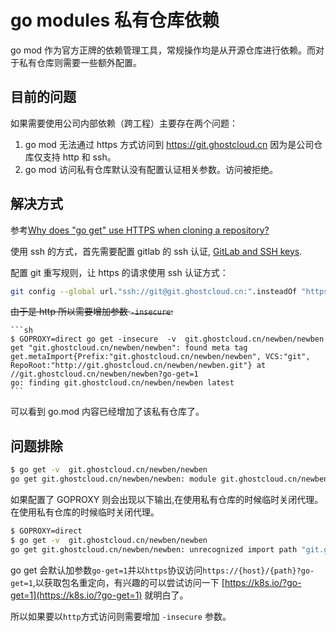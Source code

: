 
# go modules 私有仓库依赖

go mod 作为官方正牌的依赖管理工具，常规操作均是从开源仓库进行依赖。而对于私有仓库则需要一些额外配置。

## 目前的问题

如果需要使用公司内部依赖（跨工程）主要存在两个问题：

1. go mod 无法通过 https 方式访问到 https://git.ghostcloud.cn 因为是公司仓库仅支持 http 和 ssh。
1. go mod 访问私有仓库默认没有配置认证相关参数。访问被拒绝。

## 解决方式

参考[Why does "go get" use HTTPS when cloning a repository?](https://golang.org/doc/faq#git_https)

使用 ssh 的方式，首先需要配置 gitlab 的 ssh 认证, [GitLab and SSH keys](https://docs.gitlab.com/ee/ssh/).

配置 git 重写规则，让 https 的请求使用 ssh 认证方式：

```sh
git config --global url."ssh://git@git.ghostcloud.cn:".insteadOf "https://git.ghostcloud.cn"
```

~~由于是 http 所以需要增加参数 `-insecure`:~~

	```sh
	$ GOPROXY=direct go get -insecure  -v  git.ghostcloud.cn/newben/newben
	get "git.ghostcloud.cn/newben/newben": found meta tag get.metaImport{Prefix:"git.ghostcloud.cn/newben/newben", VCS:"git", RepoRoot:"http://git.ghostcloud.cn/newben/newben.git"} at 			//git.ghostcloud.cn/newben/newben?go-get=1
	go: finding git.ghostcloud.cn/newben/newben latest
	```

可以看到 go.mod 内容已经增加了该私有仓库了。

## 问题排除

```sh
$ go get -v  git.ghostcloud.cn/newben/newben
go get git.ghostcloud.cn/newben/newben: module git.ghostcloud.cn/newben: reading https://goproxy.io/git.ghostcloud.cn/newben/@v/list: 404 Not Found
```

如果配置了 GOPROXY 则会出现以下输出,在使用私有仓库的时候临时关闭代理。在使用私有仓库的时候临时关闭代理。

```sh
$ GOPROXY=direct 
$ go get -v  git.ghostcloud.cn/newben/newben
go get git.ghostcloud.cn/newben/newben: unrecognized import path "git.ghostcloud.cn/newben/newben" (https fetch: Get https://git.ghostcloud.cn/newben/newben?go-get=1: dial tcp 182.92.83.19:443: connect: connection refused)
```

go get 会默认加参数`go-get=1`并以`https`协议访问`https://{host}/{path}?go-get=1`,以获取包名重定向，有兴趣的可以尝试访问一下 [https://k8s.io/?go-get=1](https://k8s.io/?go-get=1) 就明白了。

所以如果要以`http`方式访问则需要增加 `-insecure` 参数。
